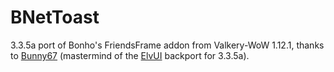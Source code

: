 # BNetToast
3.3.5a port of Bonho's FriendsFrame addon from Valkery-WoW 1.12.1, thanks to [Bunny67](https://github.com/Bunny67)  (mastermind of the [ElvUI](https://github.com/ElvUI) backport for 3.3.5a).
